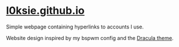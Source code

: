 # [l0ksie.github.io](l0ksie.github.io)

Simple webpage containing hyperlinks to accounts I use.

Website design inspired by my bspwm config and the [Dracula theme](https://draculatheme.com).
